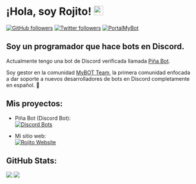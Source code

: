 # ¡Hola, soy Rojito! <img src="https://media.giphy.com/media/hvRJCLFzcasrR4ia7z/giphy.gif" width="25px">
[![GitHub followers](https://img.shields.io/github/followers/MrRojito-Dev?label=Follow&style=social)](https://github.com/MrRojito-Dev)
[![Twitter followers](https://img.shields.io/twitter/follow/MrRojito_?label=Follow&style=social)](https://twitter.com/MrRojito_)
[![PortalMyBot](https://img.shields.io/badge/Follow-MyBOT%20Team-blue?style=social)](https://mybo.me/rojito)

## Soy un programador que hace bots en Discord.
Actualmente tengo una bot de Discord verificada llamada [Piña Bot](https://top.gg/bot/744386070552117278).

Soy gestor en la comunidad [MyBOT Team](https://discord.gg/g6ssSmK), la primera comunidad enfocada a dar soporte a nuevos desarrolladores de bots en Discord completamente en español. 🎈

## Mis proyectos:
* Piña Bot (Discord Bot): <br>
[![Discord Bots](https://top.gg/api/widget/744386070552117278.svg)](https://top.gg/bot/744386070552117278)

* Mi sitio web: <br>
[![Rojito Website](https://i.imgur.com/1X3QBUt.png)](https://rojito.ml)

## GitHub Stats:
<img src="https://github-readme-stats.vercel.app/api?username=MrRojito-Dev&show_icons=true&theme=radical&count_private=true&include_all_commits=true">
<img src="https://github-readme-stats.vercel.app/api/top-langs/?username=MrRojito-Dev&theme=radical&layout=compact">
